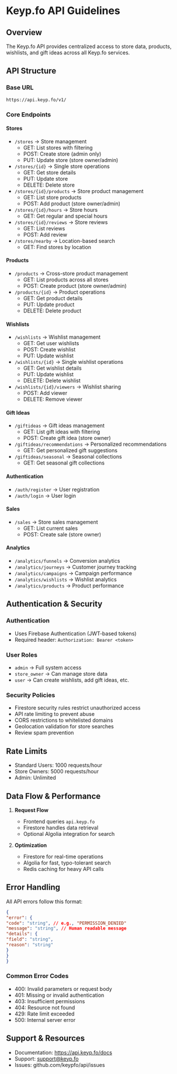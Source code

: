 # Keyp.fo API Guidelines

## Overview
The Keyp.fo API provides centralized access to store data, products, wishlists, and gift ideas across all Keyp.fo services.

## API Structure
### Base URL
`https://api.keyp.fo/v1/`

### Core Endpoints
#### Stores
- `/stores` → Store management
  - GET: List stores with filtering
  - POST: Create store (admin only)
  - PUT: Update store (store owner/admin)
- `/stores/{id}` → Single store operations
  - GET: Get store details
  - PUT: Update store
  - DELETE: Delete store
- `/stores/{id}/products` → Store product management
  - GET: List store products
  - POST: Add product (store owner/admin)
- `/stores/{id}/hours` → Store hours
  - GET: Get regular and special hours
- `/stores/{id}/reviews` → Store reviews
  - GET: List reviews
  - POST: Add review
- `/stores/nearby` → Location-based search
  - GET: Find stores by location

#### Products
- `/products` → Cross-store product management
  - GET: List products across all stores
  - POST: Create product (store owner/admin)
- `/products/{id}` → Product operations
  - GET: Get product details
  - PUT: Update product
  - DELETE: Delete product

#### Wishlists
- `/wishlists` → Wishlist management
  - GET: Get user wishlists
  - POST: Create wishlist
  - PUT: Update wishlist
- `/wishlists/{id}` → Single wishlist operations
  - GET: Get wishlist details
  - PUT: Update wishlist
  - DELETE: Delete wishlist
- `/wishlists/{id}/viewers` → Wishlist sharing
  - POST: Add viewer
  - DELETE: Remove viewer

#### Gift Ideas
- `/giftideas` → Gift ideas management
  - GET: List gift ideas with filtering
  - POST: Create gift idea (store owner)
- `/giftideas/recommendations` → Personalized recommendations
  - GET: Get personalized gift suggestions
- `/giftideas/seasonal` → Seasonal collections
  - GET: Get seasonal gift collections

#### Authentication
- `/auth/register` → User registration
- `/auth/login` → User login

#### Sales
- `/sales` → Store sales management
  - GET: List current sales
  - POST: Create sale (store owner)

#### Analytics
- `/analytics/funnels` → Conversion analytics
- `/analytics/journeys` → Customer journey tracking
- `/analytics/campaigns` → Campaign performance
- `/analytics/wishlists` → Wishlist analytics
- `/analytics/products` → Product performance

## Authentication & Security
### Authentication
- Uses Firebase Authentication (JWT-based tokens)
- Required header: `Authorization: Bearer <token>`

### User Roles
- `admin` → Full system access
- `store_owner` → Can manage store data
- `user` → Can create wishlists, add gift ideas, etc.

### Security Policies
- Firestore security rules restrict unauthorized access
- API rate limiting to prevent abuse
- CORS restrictions to whitelisted domains
- Geolocation validation for store searches
- Review spam prevention

## Rate Limits
- Standard Users: 1000 requests/hour
- Store Owners: 5000 requests/hour
- Admin: Unlimited

## Data Flow & Performance
1. **Request Flow**
   - Frontend queries `api.keyp.fo`
   - Firestore handles data retrieval
   - Optional Algolia integration for search

2. **Optimization**
   - Firestore for real-time operations
   - Algolia for fast, typo-tolerant search
   - Redis caching for heavy API calls

## Error Handling
All API errors follow this format:
```json
{
"error": {
"code": "string", // e.g., "PERMISSION_DENIED"
"message": "string", // Human readable message
"details": {
"field": "string",
"reason": "string"
}
}
}
```

### Common Error Codes
- 400: Invalid parameters or request body
- 401: Missing or invalid authentication
- 403: Insufficient permissions
- 404: Resource not found
- 429: Rate limit exceeded
- 500: Internal server error

## Support & Resources
- Documentation: https://api.keyp.fo/docs
- Support: support@keyp.fo
- Issues: github.com/keypfo/api/issues